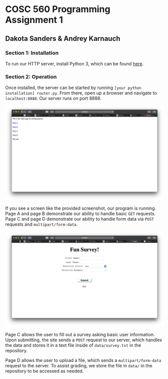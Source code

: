 # COSC 560 Programming Assignment 1
## Dakota Sanders & Andrey Karnauch

### Section 1: Installation
To run our HTTP server, install Python 3, which can be found [here](https://www.python.org).

### Section 2: Operation
Once installed, the server can be started by running `[your python installation] router.py`. 
From there, open up a browser and navigate to `localhost:8888`. Our server runs on port 8888.

![](./screenshots/homepage.png "Homepage")

If you see a screen like the provided screenshot, our program is running. Page A and page B demonstrate our ability to handle basic `GET` requests. Page C and page D demonstrate our ability to handle form data via `POST` requests and `multipart/form-data`.

![](./screenshots/survey.png "Survey")

Page C allows the user to fill out a survey asking basic user information. Upon submitting, the site sends a `POST` request to our server, which handles the data and stores it in a text file inside of `data/survey.txt` in the repository.

Page D allows the user to upload a file, which sends a `multipart/form-data` request to the server. To assist grading, we store the file in `data/` in the repository to be accessed as needed.